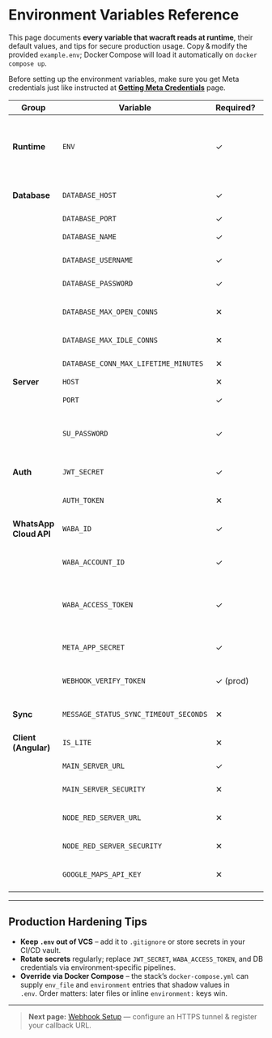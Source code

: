 # Environment Variables Reference

This page documents **every variable that wacraft reads at runtime**, their default values, and tips for secure production usage. Copy & modify the provided `example.env`; Docker Compose will load it automatically on `docker compose up`.

Before setting up the environment variables, make sure you get Meta credentials just like instructed at [**Getting Meta Credentials**](./meta-setup.md) page.

| Group                  | Variable                              | Required? | Default            | Description                                                                                                                                   |
| ---------------------- | ------------------------------------- | --------- | ------------------ | --------------------------------------------------------------------------------------------------------------------------------------------- |
| **Runtime**            | `ENV`                                 | ✓         | `local`            | Selects code paths that should only run in _local_, _development_, or _production_ mode (`local` disables jobs that require public webhooks). |
| **Database**           | `DATABASE_HOST`                       | ✓         | `127.0.0.1`        | PostgreSQL host. Overridden to `db` by the official docker‑compose file.                                                                      |
|                        | `DATABASE_PORT`                       | ✓         | `5432`             | PostgreSQL port (standard).                                                                                                                   |
|                        | `DATABASE_NAME`                       | ✓         | `postgres`         | Database name created by the compose stack.                                                                                                   |
|                        | `DATABASE_USERNAME`                   | ✓         | `postgres`         | DB super‑user; use a dedicated user in prod.                                                                                                  |
|                        | `DATABASE_PASSWORD`                   | ✓         | `postgres`         | Change in prod; do **not** commit real secrets.                                                                                               |
|                        | `DATABASE_MAX_OPEN_CONNS`             | ✕         | `40`               | Upper bound for open connections in the pool. Tune per load & DB limits.                                                                      |
|                        | `DATABASE_MAX_IDLE_CONNS`             | ✕         | `20`               | Idle pool size before connections are closed.                                                                                                 |
|                        | `DATABASE_CONN_MAX_LIFETIME_MINUTES`  | ✕         | `30`               | Recycle connections to avoid DB‑side idle timeouts.                                                                                           |
| **Server**             | `HOST`                                | ✕         | `http://127.0.0.1` | Log‑only; leave untouched.                                                                                                                    |
|                        | `PORT`                                | ✓         | `6900`             | REST & WebSocket port exposed to the client.                                                                                                  |
|                        | `SU_PASSWORD`                         | ✓         | `sudo`             | Password for bootstrap `su@sudo` admin account. Change immediately after first login.                                                         |
| **Auth**               | `JWT_SECRET`                          | ✓         | `secret`           | HMAC key that signs JWTs. Minimum 32 random chars in production.                                                                              |
|                        | `AUTH_TOKEN`                          | ✕         | _(empty)_          | Optional “API key” for machine‑to‑machine requests.                                                                                           |
| **WhatsApp Cloud API** | `WABA_ID`                             | ✓         | _(none)_           | **Phone Number ID** returned by Graph API. See [**Getting Meta Credentials**](./meta-setup.md).                                               |
|                        | `WABA_ACCOUNT_ID`                     | ✓         | _(none)_           | **WhatsApp Business Account ID** visible in the API setup banner.                                                                             |
|                        | `WABA_ACCESS_TOKEN`                   | ✓         | _(none)_           | **Permanent System‑User token** with scopes `whatsapp_business_management` + `whatsapp_business_messaging`.                                   |
|                        | `META_APP_SECRET`                     | ✓         | _(none)_           | App Secret used to verify the `X‑Hub‑Signature‑256` on incoming webhooks.                                                                     |
|                        | `WEBHOOK_VERIFY_TOKEN`                | ✓ (prod)  | _(none)_           | Arbitrary string required when Meta validates your webhook URL.                                                                               |
| **Sync**               | `MESSAGE_STATUS_SYNC_TIMEOUT_SECONDS` | ✕         | `20`               | How long the server waits for WhatsApp delivery receipts before flagging a send failure.                                                      |
| **Client (Angular)**   | `IS_LITE`                             | ✕         | `true`             | `true` → routes target **wacraft‑server‑lite**.                                                                                               |
|                        | `MAIN_SERVER_URL`                     | ✓         | `localhost:6900`   | Host & port where the Go API is reachable.                                                                                                    |
|                        | `MAIN_SERVER_SECURITY`                | ✕         | `false`            | `true` forces **https/wss**; set when behind TLS.                                                                                             |
|                        | `NODE_RED_SERVER_URL`                 | ✕         | `localhost:1880`   | Address of a Node‑RED instance used for automations.                                                                                          |
|                        | `NODE_RED_SERVER_SECURITY`            | ✕         | `false`            | Same semantics as `MAIN_SERVER_SECURITY`.                                                                                                     |
|                        | `GOOGLE_MAPS_API_KEY`                 | ✕         | _(none)_           | Needed only for location messages; you can omit otherwise.                                                                                    |

---

## Production Hardening Tips

- **Keep `.env` out of VCS** – add it to `.gitignore` or store secrets in your CI/CD vault.
- **Rotate secrets** regularly; replace `JWT_SECRET`, `WABA_ACCESS_TOKEN`, and DB credentials via environment‑specific pipelines.
- **Override via Docker Compose** – the stack’s `docker‑compose.yml` can supply `env_file` and `environment` entries that shadow values in `.env`. Order matters: later files or inline `environment:` keys win.

---

> **Next page:** [Webhook Setup](./webhook-setup.md) — configure an HTTPS tunnel & register your callback URL.
